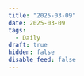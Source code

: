 ```yaml
---
title: "2025-03-09"
date: 2025-03-09
tags:
  - Daily
draft: true
hidden: false
disable_feed: false
---
```


